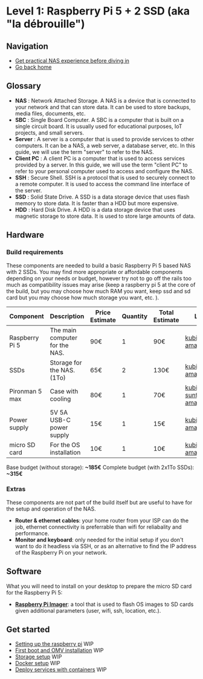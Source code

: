 # Level 1: Raspberry Pi 5 + 2 SSD (aka "la débrouille")

## Navigation

- [Get practical NAS experience before diving in](../../knowledge-base.md)
- [Go back home](../../../../README.md#lets-explore-the-builds)

## Glossary

- **NAS** : Network Attached Storage. A NAS is a device that is connected to your network and that can store data. It can be used to store backups, media files, documents, etc.
- **SBC** : Single Board Computer. A SBC is a computer that is built on a single circuit board. It is usually used for educational purposes, IoT projects, and small servers.
- **Server** : A server is a computer that is used to provide services to other computers. It can be a NAS, a web server, a database server, etc. In this guide, we will use the term "server" to refer to the NAS.
- **Client PC** : A client PC is a computer that is used to access services provided by a server. In this guide, we will use the term "client PC" to refer to your personal computer used to access and configure the NAS.
- **SSH** : Secure Shell. SSH is a protocol that is used to securely connect to a remote computer. It is used to access the command line interface of the server.
- **SSD** : Solid State Drive. A SSD is a data storage device that uses flash memory to store data. It is faster than a HDD but more expensive.
- **HDD** : Hard Disk Drive. A HDD is a data storage device that uses magnetic storage to store data. It is used to store large amounts of data.

## Hardware

### Build requirements

These components are needed to build a basic Raspberry Pi 5 based NAS with 2 SSDs. You may find more appropriate or affordable components depending on your needs or budget, however try not to go off the rails too much as compatibility issues may arise (keep a raspberry pi 5 at the core of the build, but you may choose how much RAM you want, keep ssd and sd card but you may choose how much storage you want, etc. ).

| Component      | Description                    | Price Estimate | Quantity | Total Estimate | Links                                                                                                                                                                                                  |
| -------------- | ------------------------------ | -------------- | -------- | -------------- | ------------------------------------------------------------------------------------------------------------------------------------------------------------------------------------------------------ |
| Raspberry Pi 5 | The main computer for the NAS. | 90€            | 1        | 90€            | [kubii](https://www.kubii.com/en/nano-computers/4106-1832-raspberry-pi-5-3272496315938.html#/ram-8_gb), [amazon](https://amzn.eu/d/5LiKxiZ)                                                            |
| SSDs           | Storage for the NAS. (1To)     | 65€            | 2        | 130€           | [kubii](https://www.kubii.com/en/storage-device/4446-2411-ssd-hard-drive-for-raspberry-pi-5-3272496319592.html#/storage_capacity-1tb), [amazon](https://amzn.eu/d/dkpEgvX)                             |
| Pironman 5 max | Case with cooling              | 80€            | 1        | 70€            | [kubii](https://www.kubii.com/en/ventilated-smart-cases/4785-pironman-5-max-3272496323865.html), [sunfounder](https://www.sunfounder.com/products/pironman-5-max), [amazon](https://amzn.eu/d/5glcb0B) |
| Power supply   | 5V 5A USB-C power supply       | 15€            | 1        | 15€            | [kubii](https://www.kubii.com/en/power-supplies/4107-1818-power-supply-raspberry-pi-27w-usb-c-3272496315761.html#/color-white/power_supply-european_union_eu), [amazon](https://amzn.eu/d/5R0RK0o)     |
| micro SD card  | For the OS installation        | 10€            | 1        | 10€            | [kubii](https://www.kubii.com/en/storage-device/4392-2099-official-raspberry-pi-sd-card-3272496319158.html#/storage_capacity-32_gb/os-without_os_activated), [amazon](https://amzn.eu/d/85VKNLo)       |

Base budget (without storage): **~185€**
Complete budget (with 2x1To SSDs): **~315€**

### Extras

These components are not part of the build itself but are useful to have for the setup and operation of the NAS.

- **Router & ethernet cables**: your home router from your ISP can do the job, ethernet connectivity is preferrable than wifi for reliabality and performance.
- **Monitor and keyboard**: only needed for the initial setup if you don't want to do it headless via SSH, or as an alternative to find the IP address of the Raspberry Pi on your network.

## Software

What you will need to install on your desktop to prepare the micro SD card for the Raspberry Pi 5:

- [**Raspberry Pi Imager**](https://www.raspberrypi.com/software): a tool that is used to flash OS images to SD cards given additional parameters (user, wifi, ssh, location, etc.).

## Get started

- [Setting up the raspberry pi](./raspberrypi.md) WIP
- [First boot and OMV installation](./omv-first-boot.md) WIP
- [Storage setup](./omv-storage.md) WIP
- [Docker setup](./omv-docker.md) WIP
- [Deploy services with containers](./containers.md) WIP
